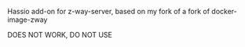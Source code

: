 Hassio add-on for z-way-server, based on my fork of a fork of docker-image-zway

DOES NOT WORK, DO NOT USE
